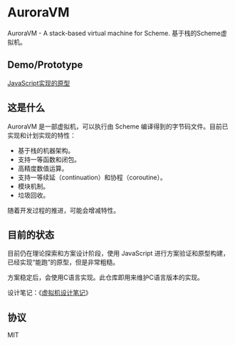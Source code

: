 # AuroraVM

AuroraVM - A stack-based virtual machine for Scheme. 基于栈的Scheme虚拟机。

## Demo/Prototype

[JavaScript实现的原型](https://mikukonai.com/bcvm.html)

## 这是什么

AuroraVM 是一部虚拟机，可以执行由 Scheme 编译得到的字节码文件。目前已实现和计划实现的特性：

- 基于栈的机器架构。
- 支持一等函数和闭包。
- 高精度数值运算。
- 支持一等续延（continuation）和协程（coroutine）。
- 模块机制。
- 垃圾回收。

随着开发过程的推进，可能会增减特性。

## 目前的状态

目前仍在理论探索和方案设计阶段，使用 JavaScript 进行方案验证和原型构建，已经实现“能跑”的原型，但是非常粗糙。

方案稳定后，会使用C语言实现。此仓库即用来维护C语言版本的实现。

设计笔记：《[虚拟机设计笔记](https://mikukonai.com/template.html?id=虚拟机设计笔记)》

## 协议

MIT
